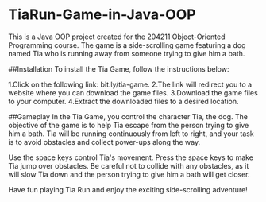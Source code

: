 # TiaRun-Game-in-Java-OOP

This is a Java OOP project created for the 204211 Object-Oriented Programming course. The game is a side-scrolling game featuring a dog named Tia who is running away from someone trying to give him a bath.

##Installation
To install the Tia Game, follow the instructions below:

  1.Click on the following link: bit.ly/tia-game.
  2.The link will redirect you to a website where you can download the game files.
  3.Download the game files to your computer.
  4.Extract the downloaded files to a desired location.

##Gameplay
  In the Tia Game, you control the character Tia, the dog. The objective of the game is to help Tia escape from the person trying to give him a bath. Tia will be running continuously from left to right, and your task is to avoid obstacles and collect power-ups along the way.

Use the space keys control Tia's movement. Press the space keys to make Tia jump over obstacles. Be careful not to collide with any obstacles, as it will slow Tia down and the person trying to give him a bath will get closer.

Have fun playing Tia Run and enjoy the exciting side-scrolling adventure!
